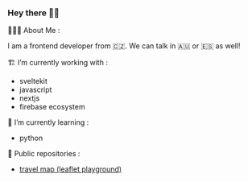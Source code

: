 ### Hey there 👋🏼

👨🏼‍💻 About Me :

I am a frontend developer from 🇨🇿. We can talk in 🇦🇺 or 🇪🇸 as well!

🏗 I’m currently working with :

- sveltekit
- javascript
- nextjs
- firebase ecosystem   

🤹 I’m currently learning :

- python

👀 Public repositories :
- [travel map (leaflet playground)](https://github.com/biscarrosse/travel-map)

